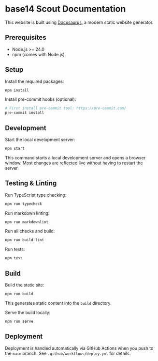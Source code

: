 # base14 Scout Documentation

This website is built using [Docusaurus](https://docusaurus.io/), a modern
static website generator.

## Prerequisites

- Node.js >= 24.0
- npm (comes with Node.js)

## Setup

Install the required packages:

```bash
npm install
```

Install pre-commit hooks (optional):

```bash
# First install pre-commit tool: https://pre-commit.com/
pre-commit install
```

## Development

Start the local development server:

```bash
npm start
```

This command starts a local development server and opens a browser window.
Most changes are reflected live without having to restart the server.

## Testing & Linting

Run TypeScript type checking:

```bash
npm run typecheck
```

Run markdown linting:

```bash
npm run markdownlint
```

Run all checks and build:

```bash
npm run build-lint
```

Run tests:

```bash
npm test
```

## Build

Build the static site:

```bash
npm run build
```

This generates static content into the `build` directory.

Serve the build locally:

```bash
npm run serve
```

## Deployment

Deployment is handled automatically via GitHub Actions when you push to the
`main` branch. See `.github/workflows/deploy.yml` for details.
